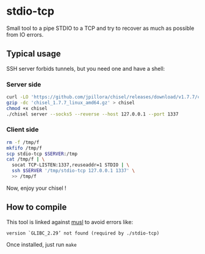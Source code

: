 # stdio-tcp

Small tool to a pipe STDIO to a TCP and try to recover as much as possible from
IO errors.

## Typical usage

SSH server forbids tunnels, but you need one and have a shell:

### Server side
```bash
curl -LO 'https://github.com/jpillora/chisel/releases/download/v1.7.7/chisel_1.7.7_linux_amd64.gz'
gzip -dc 'chisel_1.7.7_linux_amd64.gz' > chisel
chmod +x chisel
./chisel server --socks5 --reverse --host 127.0.0.1 --port 1337
```

### Client side
```bash
rm -f /tmp/f
mkfifo /tmp/f
scp stdio-tcp $SERVER:/tmp
cat /tmp/f | \
  socat TCP-LISTEN:1337,reuseaddr=1 STDIO | \
  ssh $SERVER '/tmp/stdio-tcp 127.0.0.1 1337' \
  >> /tmp/f
```

Now, enjoy your chisel !

## How to compile
This tool is linked against [musl](https://www.musl-libc.org/) to avoid errors
like:
```
version `GLIBC_2.29’ not found (required by ./stdio-tcp)
```
Once installed, just run `make`
